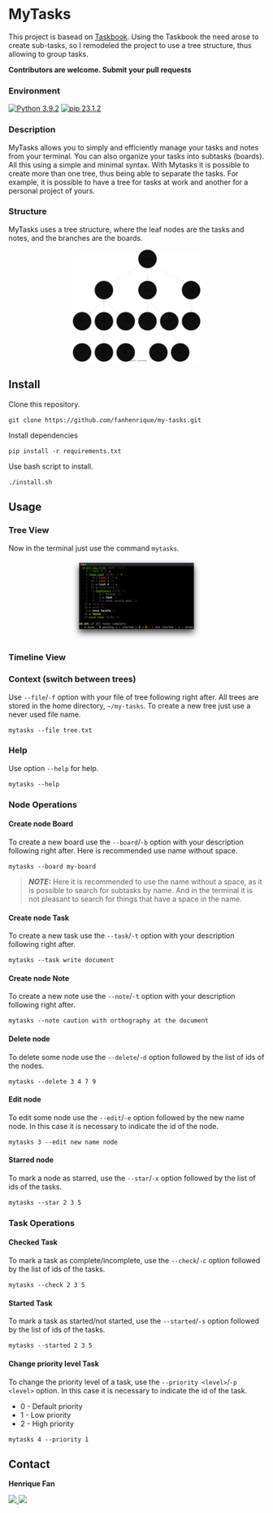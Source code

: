 # MyTasks

This project is basead on [Taskbook](https://github.com/klaudiosinani/taskbook.git). Using the Taskbook the need arose to create sub-tasks, so I remodeled the project to use a tree structure, thus allowing to group tasks.

**Contributors are welcome. Submit your pull requests**

### Environment
  [![Python 3.9.2](https://img.shields.io/badge/python-3.9.2-blue.svg)](https://www.python.org/downloads/release/python-392/)
  [![pip 23.1.2](https://img.shields.io/badge/pip-23.1.2-blue.svg)](https://pip.pypa.io/en/stable/)

### Description
MyTasks allows you to simply and efficiently manage your tasks and notes from your terminal.
You can also organize your tasks into subtasks (boards). All this using a simple and minimal syntax.
With Mytasks it is possible to create more than one tree, thus being able to separate the tasks.
For example, it is possible to have a tree for tasks at work and another for a personal project of yours.

### Structure
MyTasks uses a tree structure, where the leaf nodes are the tasks and notes, and the branches are the boards.

<div align="center">
  <img alt="structure" width="50%" src="media/structure.svg"/>
</div>

## Install

  Clone this repository.
  ```
  git clone https://github.com/fanhenrique/my-tasks.git
  ```
  Install dependencies
  ```
  pip install -r requirements.txt
  ```
  Use bash script to install.
  ```
  ./install.sh
  ```
## Usage

### Tree View

Now in the terminal just use the command `mytasks`.

<div align="center">
  <img alt="structure" width="50%" src="media/tree_view.png"/>
</div>

### Timeline View

### Context (switch between trees)

Use `--file`/`-f` option with your file of tree following right after.
All trees are stored in the home directory, `~/my-tasks`.
To create a new tree just use a never used file name.

  ```
  mytasks --file tree.txt
  ```


### Help

  Use option `--help` for help.
  
  ```
 mytasks --help
  ```
### Node Operations
#### Create node Board

  To create a new board use the `--board`/`-b` option with your description following right after. Here is recommended use name without space.
    
  ```
  mytasks --board my-board
  ```
  > **_NOTE:_** Here it is recommended to use the name without a space, 
  as it is possible to search for subtasks by name. And in the terminal it is not pleasant to search for things that have a space in the name.

#### Create node Task

  To create a new task use the `--task`/`-t` option with your description following right after.
  
  ```
  mytasks --task write document
  ```

#### Create node Note

  To create a new note use the `--note`/`-t` option with your description following right after.
    
  ```
 mytasks --note caution with orthography at the document
  ```

#### Delete node

  To delete some node use the `--delete`/`-d` option followed by the list of ids of the nodes.
  
  ```
 mytasks --delete 3 4 7 9
  ```

#### Edit node

  To edit some node use the `--edit`/`-e` option followed by the new name node. In this case it is necessary to indicate the id of the node.
  
  ```
  mytasks 3 --edit new name node
  ```

#### Starred node

  To mark a node as starred, use the `--star`/`-x` option followed by the list of ids of the tasks.
    
  ```
  mytasks --star 2 3 5
  ```
### Task Operations
#### Checked Task

  To mark a task as complete/incomplete, use the `--check`/`-c` option followed by the list of ids of the tasks.
    
  ```
  mytasks --check 2 3 5
  ```

#### Started Task

  To mark a task as started/not started, use the `--started`/`-s` option followed by the list of ids of the tasks.
  
  ```
  mytasks --started 2 3 5
  ```

#### Change priority level Task

  To change the priority level of a task, use the `--priority <level>`/`-p <level>` option. In this case it is necessary to indicate the id of the task.

  - 0 - Default priority 
  - 1 - Low priority 
  - 2 - High priority 

  ```
  mytasks 4 --priority 1
  ```
  
## Contact
<div>
  <p><strong>Henrique Fan</strong></p>
  <a href = "fanhenrique@gmail.com"><img src="https://img.shields.io/badge/Gmail-D14836?style=for-the-badge&logo=gmail&logoColor=white" target="_blank" > </a>
  <a href="https://www.linkedin.com/in/fanhenrique/" target="_blank"><img src="https://img.shields.io/badge/-LinkedIn-%230077B5?style=for-the-badge&logo=linkedin&logoColor=white" target="_blank"></a>
</div>
